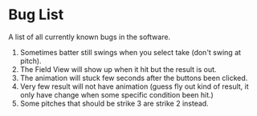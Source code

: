 # Bug List

A list of all currently known bugs in the software.

1. Sometimes batter still swings when you select take (don't swing at pitch).
2. The Field View will show up when it hit but the result is out.
3. The animation will stuck few seconds after the buttons been clicked.
4. Very few result will not have animation (guess fly out kind of result, it only have change when some specific condition been hit.)
5. Some pitches that should be strike 3 are strike 2 instead.